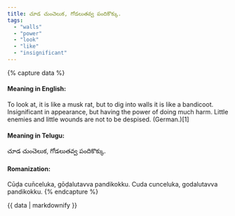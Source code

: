 ```yaml
---
title: చూడ చుంచెలుక, గోడలుతవ్వ పందికొక్కు.
tags:
  - "walls"
  - "power"
  - "look"
  - "like"
  - "insignificant"
---
```


{% capture data %}
#### Meaning in English:
To look at, it is like a musk rat, but to dig into walls it is like a bandicoot.
Insignificant in appearance, but having the power of doing much harm.
Little enemies and little wounds are not to be despised. (German.)[1]

#### Meaning in Telugu:
చూడ చుంచెలుక, గోడలుతవ్వ పందికొక్కు.

#### Romanization:
Cūḍa cun̄celuka, gōḍalutavva pandikokku.
Cuda cunceluka, godalutavva pandikokku.
{% endcapture %}

{{ data | markdownify }}

